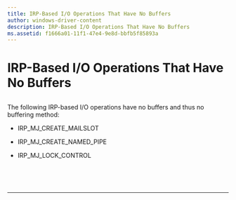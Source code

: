 ```yaml
---
title: IRP-Based I/O Operations That Have No Buffers
author: windows-driver-content
description: IRP-Based I/O Operations That Have No Buffers
ms.assetid: f1666a01-11f1-47e4-9e8d-bbfb5f85893a
---
```


# IRP-Based I/O Operations That Have No Buffers


## <span id="ddk_irp_based_io_operations_that_have_no_buffers_if"></span><span id="DDK_IRP_BASED_IO_OPERATIONS_THAT_HAVE_NO_BUFFERS_IF"></span>


The following IRP-based I/O operations have no buffers and thus no buffering method:

-   IRP\_MJ\_CREATE\_MAILSLOT

-   IRP\_MJ\_CREATE\_NAMED\_PIPE

-   IRP\_MJ\_LOCK\_CONTROL

 

 


--------------------


